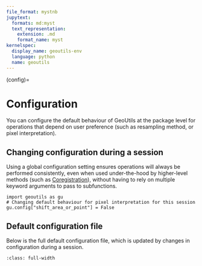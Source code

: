 ```yaml
---
file_format: mystnb
jupytext:
  formats: md:myst
  text_representation:
    extension: .md
    format_name: myst
kernelspec:
  display_name: geoutils-env
  language: python
  name: geoutils
---
```

(config)=
# Configuration

You can configure the default behaviour of GeoUtils at the package level for operations that depend on user preference 
(such as resampling method, or pixel interpretation).

## Changing configuration during a session

Using a global configuration setting ensures operations will always be performed consistently, even when used 
under-the-hood by higher-level methods (such as [Coregistration](https://xdem.readthedocs.io/en/stable/coregistration.html)), 
without having to rely on multiple keyword arguments to pass to subfunctions.

```{code-cell}
import geoutils as gu
# Changing default behaviour for pixel interpretation for this session
gu.config["shift_area_or_point"] = False
```

## Default configuration file

Below is the full default configuration file, which is updated by changes in configuration during a session.

```{literalinclude} ../../geoutils/config.ini
:class: full-width
```
